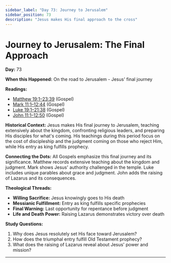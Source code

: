 ```yaml
---
sidebar_label: "Day 73: Journey to Jerusalem"
sidebar_position: 73
description: "Jesus makes His final approach to the cross"
---
```


# Journey to Jerusalem: The Final Approach

**Day:** 73

**When this Happened:** On the road to Jerusalem - Jesus' final journey

**Readings:**
- [Matthew 19:1–23:39](https://www.biblegateway.com/passage/?search=Matthew+19%3A1-23%3A39) (Gospel)
- [Mark 11:1–12:44](https://www.biblegateway.com/passage/?search=Mark+11%3A1-12%3A44) (Gospel)
- [Luke 19:1–21:38](https://www.biblegateway.com/passage/?search=Luke+19%3A1-21%3A38) (Gospel)
- [John 11:1–12:50](https://www.biblegateway.com/passage/?search=John+11%3A1-12%3A50) (Gospel)

**Historical Context:** Jesus makes His final journey to Jerusalem, teaching extensively about the kingdom, confronting religious leaders, and preparing His disciples for what's coming. His teachings during this period focus on the cost of discipleship and the judgment coming on those who reject Him, while His entry as king fulfills prophecy.

**Connecting the Dots:** All Gospels emphasize this final journey and its significance. Matthew records extensive teaching about the kingdom and judgment. Mark shows Jesus' authority challenged in the temple. Luke includes unique parables about grace and judgment. John adds the raising of Lazarus and its consequences.

****Theological Threads:****
- **Willing Sacrifice:** Jesus knowingly goes to His death
- **Messianic Fulfillment:** Entry as king fulfills specific prophecies
- **Final Warning:** Last opportunity for repentance before judgment
- **Life and Death Power:** Raising Lazarus demonstrates victory over death

**Study Questions:**
1. Why does Jesus resolutely set His face toward Jerusalem?
2. How does the triumphal entry fulfill Old Testament prophecy?
3. What does the raising of Lazarus reveal about Jesus' power and mission?

---